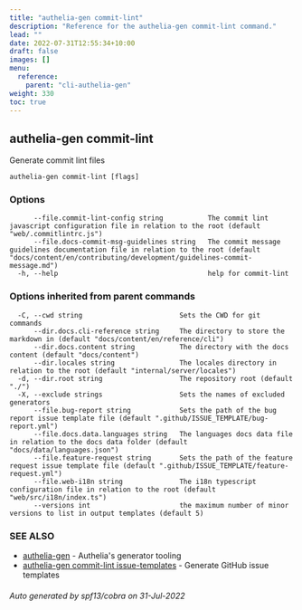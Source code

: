 ```yaml
---
title: "authelia-gen commit-lint"
description: "Reference for the authelia-gen commit-lint command."
lead: ""
date: 2022-07-31T12:55:34+10:00
draft: false
images: []
menu:
  reference:
    parent: "cli-authelia-gen"
weight: 330
toc: true
---
```


## authelia-gen commit-lint

Generate commit lint files

```
authelia-gen commit-lint [flags]
```

### Options

```
      --file.commit-lint-config string           The commit lint javascript configuration file in relation to the root (default "web/.commitlintrc.js")
      --file.docs-commit-msg-guidelines string   The commit message guidelines documentation file in relation to the root (default "docs/content/en/contributing/development/guidelines-commit-message.md")
  -h, --help                                     help for commit-lint
```

### Options inherited from parent commands

```
  -C, --cwd string                        Sets the CWD for git commands
      --dir.docs.cli-reference string     The directory to store the markdown in (default "docs/content/en/reference/cli")
      --dir.docs.content string           The directory with the docs content (default "docs/content")
      --dir.locales string                The locales directory in relation to the root (default "internal/server/locales")
  -d, --dir.root string                   The repository root (default "./")
  -X, --exclude strings                   Sets the names of excluded generators
      --file.bug-report string            Sets the path of the bug report issue template file (default ".github/ISSUE_TEMPLATE/bug-report.yml")
      --file.docs.data.languages string   The languages docs data file in relation to the docs data folder (default "docs/data/languages.json")
      --file.feature-request string       Sets the path of the feature request issue template file (default ".github/ISSUE_TEMPLATE/feature-request.yml")
      --file.web-i18n string              The i18n typescript configuration file in relation to the root (default "web/src/i18n/index.ts")
      --versions int                      the maximum number of minor versions to list in output templates (default 5)
```

### SEE ALSO

* [authelia-gen](authelia-gen.md)	 - Authelia's generator tooling
* [authelia-gen commit-lint issue-templates](authelia-gen_commit-lint_issue-templates.md)	 - Generate GitHub issue templates

###### Auto generated by spf13/cobra on 31-Jul-2022
